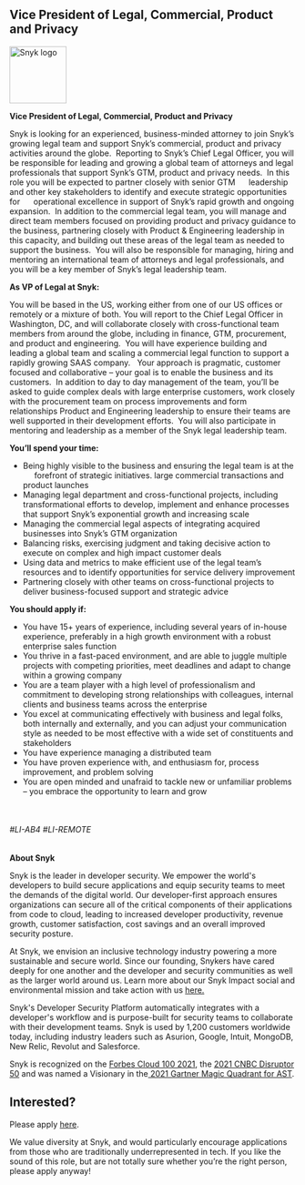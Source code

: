 Vice President of Legal, Commercial, Product and Privacy      
---

<img src="https://res.cloudinary.com/snyk/image/upload/v1537345894/press-kit/brand/logo-black.png" width="100" alt="Snyk logo" />

<p><strong>Vice President of Legal, Commercial, Product and Privacy </strong><span style="font-weight: 400;">&nbsp;&nbsp;&nbsp;&nbsp;&nbsp;</span></p>
<p><span style="font-weight: 400;">Snyk is looking for an experienced, business-minded attorney to join Snyk’s growing legal team and support Snyk’s commercial, product and privacy activities around the globe.&nbsp; Reporting to Snyk’s Chief Legal Officer, you will be responsible for leading and growing a global team of attorneys and legal professionals that support Synk’s GTM, product and privacy needs.&nbsp; In this role you will be expected to partner closely with senior GTM</span><span style="font-weight: 400;"> &nbsp; &nbsp; </span><span style="font-weight: 400;">&nbsp;leadership and other key stakeholders to identify and execute strategic opportunities for </span><span style="font-weight: 400;">&nbsp;&nbsp;&nbsp;&nbsp;&nbsp;</span><span style="font-weight: 400;">operational excellence in support of Snyk’s rapid growth and ongoing expansion.&nbsp; In addition to the commercial legal team, you will manage and direct team members focused on providing product and privacy guidance to the business, partnering closely with Product &amp; Engineering leadership in this capacity, and building out these areas of the legal team as needed to support the business.&nbsp; You will also be responsible for managing, hiring and mentoring an international team of attorneys and legal professionals, and you will be a key member of Snyk’s legal leadership team.&nbsp;&nbsp;&nbsp;</span></p>
<p><strong>As VP of Legal at Snyk:</strong></p>
<p><span style="font-weight: 400;">You will be based in the US, working </span><span style="font-weight: 400;">e</span><span style="font-weight: 400;">ither from one of our US offices or remotely or a mixture of both. You will report to the Chief Legal Officer in Washington, DC, and will collaborate closely with cross-functional team members from around the globe, including in</span> <span style="font-weight: 400;">finance, GTM, procurement, and product and engineering.&nbsp; You will have experience building and leading a global team and scaling a commercial legal function to support a rapidly growing SAAS company. &nbsp; Your approach is pragmatic, customer focused and collaborative – your goal is to enable the business and its customers.&nbsp; In addition to day to day management of the team, you’ll be asked to guide complex deals with large enterprise customers</span><span style="font-weight: 400;">, </span><span style="font-weight: 400;">work closely with the procurement team on process improvements and form relationships Product and Engineering leadership to ensure their teams are well supported in their development efforts.&nbsp; You will also participate in mentoring and leadership as a member of the Snyk legal leadership team.</span></p>
<p><strong>You’ll spend your time:</strong></p>
<ul>
<li style="font-weight: 400;"><span style="font-weight: 400;">Being highly visible to the business and ensuring the legal team is at the</span><span style="font-weight: 400;"> &nbsp; &nbsp; </span><span style="font-weight: 400;">&nbsp;forefront of strategic initiatives. large commercial transactions and product launches&nbsp;</span></li>
<li style="font-weight: 400;"><span style="font-weight: 400;">Managing legal department and cross-functional projects, including transformational efforts to develop, implement and enhance processes that support Snyk’s </span><span style="font-weight: 400;">exponential </span><span style="font-weight: 400;">growth and increasing scale </span><span style="font-weight: 400;">&nbsp;&nbsp;&nbsp;&nbsp;&nbsp;</span></li>
<li style="font-weight: 400;"><span style="font-weight: 400;">Managing the commercial legal aspects of integrating acquired businesses into Snyk’s GTM organization&nbsp;</span></li>
<li style="font-weight: 400;"><span style="font-weight: 400;">Balancing risks, exercising judgment and taking decisive action to execute on complex and high impact customer deals</span></li>
<li style="font-weight: 400;"><span style="font-weight: 400;">Using data and metrics to make efficient use of the legal team’s resources and to identify opportunities for service delivery improvement</span></li>
<li style="font-weight: 400;"><span style="font-weight: 400;">Partnering</span> <span style="font-weight: 400;">closely with other teams on cross-functional projects to deliver business-focused support and strategic advice</span></li>
</ul>
<p><strong>You should apply if:</strong></p>
<ul>
<li style="font-weight: 400;"><span style="font-weight: 400;">You have 15+ years of experience, including several years of in-house experience, preferably in a high growth environment with a robust enterprise sales function</span></li>
<li style="font-weight: 400;"><span style="font-weight: 400;">You thrive in a fast-paced environment, and are able to juggle multiple projects with competing priorities, meet deadlines and adapt to change within a growing company</span></li>
<li style="font-weight: 400;"><span style="font-weight: 400;">You are a team player with a high level of professionalism and commitment to developing strong relationships with colleagues, internal clients and business teams across the enterprise</span></li>
<li style="font-weight: 400;"><span style="font-weight: 400;">You excel at communicating effectively with business and legal folks, both internally and externally, and you can adjust your communication style as needed to be most effective with a wide set of constituents and stakeholders</span></li>
<li style="font-weight: 400;"><span style="font-weight: 400;">You have experience managing a </span><span style="font-weight: 400;">d</span><span style="font-weight: 400;">istributed team</span></li>
<li style="font-weight: 400;"><span style="font-weight: 400;">You have proven experience with, and enthusiasm for, process improvement, and problem solving</span></li>
<li style="font-weight: 400;"><span style="font-weight: 400;">You are open minded and unafraid to tackle new or unfamiliar problems – you embrace the opportunity to learn and grow</span></li>
</ul>
<p>&nbsp;</p>
<h6><span style="font-weight: 400;">#LI-AB4 #LI-REMOTE</span></h6><div class="content-conclusion"><p><strong>About Snyk</strong></p>
<p><span style="font-weight: 400;">Snyk is the leader in developer security. We empower the world's developers to build secure applications and equip security teams to meet the demands of the digital world. Our developer-first approach ensures organizations can secure all of the critical components of their applications from code to cloud, leading to increased developer productivity, revenue growth, customer satisfaction, cost savings and an overall improved security posture.&nbsp;</span></p>
<p><span style="font-weight: 400;">At Snyk, we envision an inclusive technology industry powering a more sustainable and secure world.</span> <span style="font-weight: 400;">Since our founding, Snykers have cared deeply for one another and the developer and security communities as well as the larger world around us. Learn more about our Snyk Impact social and environmental mission and take action with us </span><a href="https://snyk.io/about/snyk-impact/"><span style="font-weight: 400;">here.</span></a></p>
<p><span style="font-weight: 400;">Snyk's Developer Security Platform automatically integrates with a developer's workflow and is purpose-built for security teams to collaborate with their development teams. Snyk is used by 1,200 customers worldwide today, including industry leaders such as Asurion, Google, Intuit, MongoDB, New Relic, Revolut and Salesforce.</span></p>
<p><span style="font-weight: 400;">Snyk is recognized on the </span><a href="https://www.forbes.com/cloud100/#6f24b5ba5f94"><span style="font-weight: 400;">Forbes Cloud 100 2021</span></a><span style="font-weight: 400;">, the </span><a href="https://www.cnbc.com/2021/05/25/these-are-the-2021-cnbc-disruptor-50-companies.html"><span style="font-weight: 400;">2021 CNBC Disruptor 50</span></a><span style="font-weight: 400;"> and was named a Visionary in the</span><a href="https://snyk.io/blog/snyk-visionary-2021-gartner-magic-quadrant-for-ast/"><span style="font-weight: 400;"> 2021 Gartner Magic Quadrant for AST</span></a><span style="font-weight: 400;">.</span></p></div>

Interested?
---

Please apply [here](https://boards.greenhouse.io/snyk/jobs/5889345002#app).

We value diversity at Snyk, and would particularly encourage applications from those who are traditionally underrepresented in tech.
If you like the sound of this role, but are not totally sure whether you’re the right person, please apply anyway!
